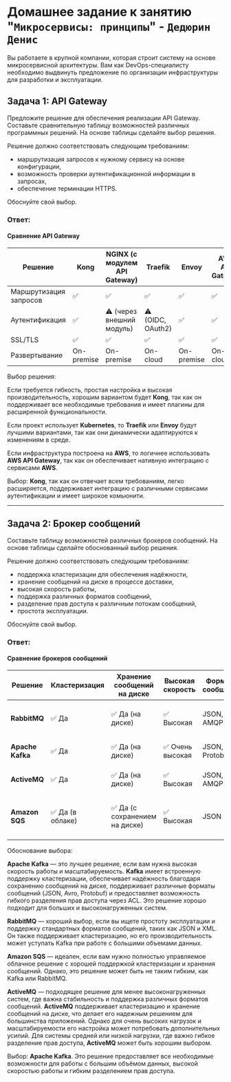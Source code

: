 
# Домашнее задание к занятию "`Микросервисы: принципы`" - `Дедюрин Денис`

Вы работаете в крупной компании, которая строит систему на основе микросервисной архитектуры.
Вам как DevOps-специалисту необходимо выдвинуть предложение по организации инфраструктуры для разработки и эксплуатации.

## Задача 1: API Gateway 

Предложите решение для обеспечения реализации API Gateway. Составьте сравнительную таблицу возможностей различных программных решений. На основе таблицы сделайте выбор решения.

Решение должно соответствовать следующим требованиям:
- маршрутизация запросов к нужному сервису на основе конфигурации,
- возможность проверки аутентификационной информации в запросах,
- обеспечение терминации HTTPS.

Обоснуйте свой выбор.

### Ответ:

#### Сравнение API Gateway

| Решение         | Kong       | NGINX (с модулем API Gateway) | Traefik    | Envoy      | AWS API Gateway | KrakenD    |
|----------------|-----------|-----------------------------|------------|------------|-----------------|------------|
| Маршрутизация запросов | ✅ | ✅ | ✅ | ✅ | ✅ | ✅ |
| Аутентификация | ✅ | ⚠️ (через внешний модуль) | ⚠️ (OIDC, OAuth2) | ✅ | ✅ | ✅ |
| SSL/TLS        | ✅ | ✅ | ✅ | ✅ | ✅ | ✅ |
| Развертывание  | On-premise | On-premise | On-cloud | On-premise | On-cloud | On-premise |

Выбор решения:

Если требуется гибкость, простая настройка и высокая производительность, хорошим вариантом будет **Kong**, так как он поддерживает все необходимые требования и имеет плагины для расширенной функциональности.

Если проект использует **Kubernetes**, то **Traefik** или **Envoy** будут лучшими вариантами, так как они динамически адаптируются к изменениям в среде.

Если инфраструктура построена на **AWS**, то логичнее использовать **AWS API Gateway**, так как он обеспечивает нативную интеграцию с сервисами **AWS**.

Выбор: **Kong**, так как он отвечает всем требованиям, легко расширяется, поддерживает интеграцию с различными сервисами аутентификации и имеет широкое комьюнити.

---
## Задача 2: Брокер сообщений

Составьте таблицу возможностей различных брокеров сообщений. На основе таблицы сделайте обоснованный выбор решения.

Решение должно соответствовать следующим требованиям:
- поддержка кластеризации для обеспечения надёжности,
- хранение сообщений на диске в процессе доставки,
- высокая скорость работы,
- поддержка различных форматов сообщений,
- разделение прав доступа к различным потокам сообщений,
- простота эксплуатации.

Обоснуйте свой выбор.

### Ответ:

#### Сравнение брокеров сообщений

| Решение            | Кластеризация | Хранение сообщений на диске | Высокая скорость | Форматы сообщений | Разделение прав доступа | Простота эксплуатации |
|-------------------|---------------|-----------------------------|------------------|--------------------|-------------------------|-----------------------|
| **RabbitMQ**      | ✅ Да          | ✅ Да (на диске)             | ✅ Высокая        | JSON, XML, AMQP    | ✅ Да (с использованием RBAC) | ✅ Простая настройка, хорошая документация |
| **Apache Kafka**  | ✅ Да          | ✅ Да (на диске)             | ✅ Очень высокая  | JSON, Avro, Protobuf | ✅ Да (с использованием ACL) | ✅ Хорошая масштабируемость, требует настройки |
| **ActiveMQ**      | ✅ Да          | ✅ Да (на диске)             | ✅ Высокая        | JSON, XML, AMQP    | ✅ Да (с использованием ACL) | ⚠️ Требует больше ресурсов для масштабирования |
| **Amazon SQS**    | ✅ Да (в облаке) | ✅ Да (с сохранением на диске) | ✅ Высокая        | JSON               | ✅ Да (с использованием IAM) | ✅ Простота эксплуатации, полностью управляемое решение |

Обоснование выбора:

**Apache Kafka** — это лучшее решение, если вам нужна высокая скорость работы и масштабируемость. **Kafka** имеет встроенную поддержку кластеризации, обеспечивает надёжность благодаря сохранению сообщений на диске, поддерживает различные форматы сообщений (JSON, Avro, Protobuf) и предоставляет возможность гибкого разделения прав доступа через ACL. Это решение хорошо подходит для больших и высоконагруженных систем.

**RabbitMQ** — хороший выбор, если вы ищете простоту эксплуатации и поддержку стандартных форматов сообщений, таких как JSON и XML. Он также поддерживает кластеризацию, но его производительность может уступать Kafka при работе с большими объемами данных.

**Amazon SQS** — идеален, если вам нужно полностью управляемое облачное решение с хорошей поддержкой кластеризации и хранения сообщений. Однако, это решение может быть не таким гибким, как Kafka или RabbitMQ.

**ActiveMQ** — подходящее решение для менее высоконагруженных систем, где важна стабильность и поддержка различных форматов сообщений. **ActiveMQ** поддерживает кластеризацию и хранение сообщений на диске, что делает его надежным решением для большинства приложений. Однако для очень высоких нагрузок и масштабируемости его настройка может потребовать дополнительных усилий. Для системы средней или низкой нагрузки, где важно гибкое разделение прав доступа, **ActiveMQ** может быть хорошим выбором.

Выбор: **Apache Kafka**. Это решение предоставляет все необходимые возможности для работы с большим объёмом данных, высокой скоростью работы и гибким разделением прав доступа.
